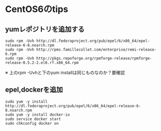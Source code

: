 # CentOS6のtips

## yumレポジトリを追加する

```
sudo rpm -Uvh http://dl.fedoraproject.org/pub/epel/6/x86_64/epel-release-6-8.noarch.rpm
sudo rpm -Uvh http://rpms.famillecollet.com/enterprise/remi-release-6.rpm
sudo rpm -Uvh http://pkgs.repoforge.org/rpmforge-release/rpmforge-release-0.5.2-2.el6.rf.x86_64.rpm
```

※ 上のrpm -Uvhと下のyum installは同じものなのか？要確認

## epel,dockerを追加

```
sudo yum -y install http://dl.fedoraproject.org/pub/epel/6/x86_64/epel-release-6-8.noarch.rpm
sudo yum -y install docker-io
sudo service docker start
sudo chkconfig docker on
```
